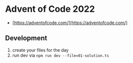 # Advent of Code 2022

- [https://adventofcode.com/](https://adventofcode.com/)

## Development

1. create your files for the day
2. run dev via `npm run dev --file=01-solution.ts`
